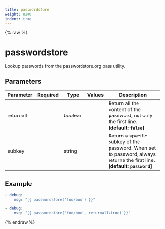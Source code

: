 ```yaml
---
title: passwordstore
weight: 8200
indent: true
---
```


{% raw %}
# passwordstore

Lookup passwords from the passwordstore.org pass utility.

## Parameters

| Parameter | Required | Type    | Values | Description                                                                                                              |
| --------- | -------- | ------- | ------ | ------------------------------------------------------------------------------------------------------------------------ |
| returnall |          | boolean |        | Return all the content of the password, not only the first line. **[default: `false`]**                                  |
| subkey    |          | string  |        | Return a specific subkey of the password. When set to password, always returns the first line. **[default: `password`]** |


## Example

```yaml
- debug:
    msg: "{{ passwordstore('foo/boo') }}"

- debug:
    msg: "{{ passwordstore('foo/boo', returnall=true) }}"
```

{% endraw %}